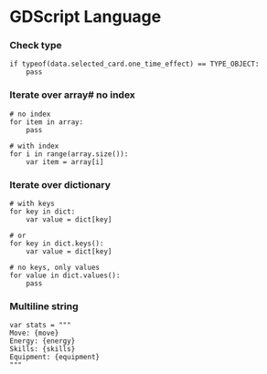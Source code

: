 # GDScript Language

### Check type

```gdscript
if typeof(data.selected_card.one_time_effect) == TYPE_OBJECT:
	pass
```

### Iterate over array# no index

```gdscript
# no index
for item in array:
	pass

# with index
for i in range(array.size()):
	var item = array[i]
```

### Iterate over dictionary

```gdscript
# with keys
for key in dict:
	var value = dict[key]

# or
for key in dict.keys():
	var value = dict[key]

# no keys, only values
for value in dict.values():
	pass
```

### Multiline string

```gdscript
var stats = """
Move: {move}
Energy: {energy}
Skills: {skills}
Equipment: {equipment}
"""
```
